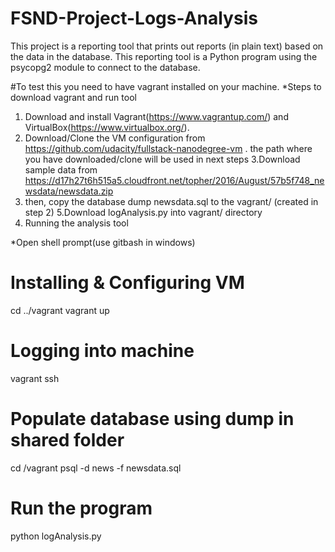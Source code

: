 # FSND-Project-Logs-Analysis
This project is a reporting tool that prints out reports (in plain text) based on the data in the database. This reporting tool is a Python 
program using the psycopg2 module to connect to the database.

#To test this you need to have vagrant installed on your machine.
*Steps to download vagrant and run tool
1. Download and install Vagrant(https://www.vagrantup.com/) and VirtualBox(https://www.virtualbox.org/).
2. Download/Clone the VM configuration from https://github.com/udacity/fullstack-nanodegree-vm . 
the path where you have downloaded/clone will be used in next steps
3.Download sample data from https://d17h27t6h515a5.cloudfront.net/topher/2016/August/57b5f748_newsdata/newsdata.zip
4. then, copy the database dump newsdata.sql to the vagrant/ (created in step 2)
5.Download logAnalysis.py into vagrant/ directory
6. Running the analysis tool

*Open shell prompt(use gitbash in windows)
# Installing & Configuring VM
cd ../vagrant
vagrant up

# Logging into machine
vagrant ssh

# Populate database using dump in shared folder 
cd /vagrant 
psql -d news -f newsdata.sql

# Run the program
python logAnalysis.py
